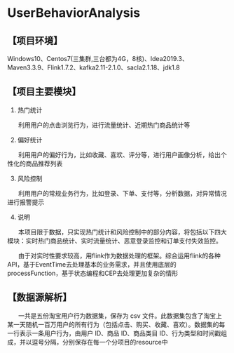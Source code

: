 # UserBehaviorAnalysis
## 【项目环境】
Windows10、Centos7(三集群,三台都为4G，8核)、Idea2019.3、Maven3.3.9、Flink1.7.2、kafka2.11-2.1.0、sacla2.1.18、jdk1.8
## 【项目主要模块】
1. 热门统计

&nbsp;&ensp;&ensp;&ensp;利用用户的点击浏览行为，进行流量统计、近期热门商品统计等
  
2. 偏好统计 

&nbsp;&ensp;&ensp;&ensp;利用用户的偏好行为，比如收藏、喜欢、评分等，进行用户画像分析，给出个性化的商品推荐列表

3. 风险控制

&nbsp;&ensp;&ensp;&ensp;利用用户的常规业务行为，比如登录、下单、支付等，分析数据，对异常情况进行报警提示

4. 说明

&nbsp;&ensp;&ensp;&ensp;本项目限于数据，只实现热门统计和风险控制中的部分内容，将包括以下四大模块：实时热门商品统计、实时流量统计、恶意登录监控和订单支付失效监控。
 
&nbsp;&ensp;&ensp;&ensp;由于对实时性要求较高，用flink作为数据处理的框架。综合运用flink的各种API，基于EventTime去处理基本的业务需求，并且使用底层的processFunction，基于状态编程和CEP去处理更加复杂的情形

## 【数据源解析】
&nbsp;&ensp;&ensp;&ensp;一共是五份淘宝用户行为数据集，保存为 csv 文件。此数据集包含了淘宝上某一天随机一百万用户的所有行为（包括点击、购买、收藏、喜欢）。数据集的每一行表示一条用户行为，由用户 ID、商品 ID、商品类目 ID、行为类型和时间戳组成，并以逗号分隔，分别保存在每一个分项目的resource中
